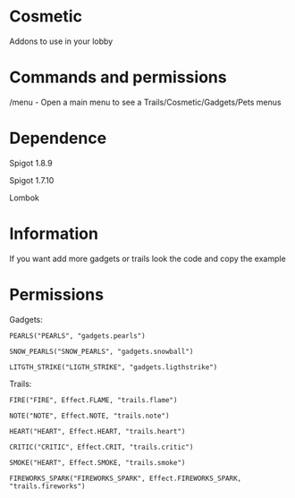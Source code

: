 # Cosmetic
Addons to use in your lobby

# Commands and permissions

/menu - Open a main menu to see a Trails/Cosmetic/Gadgets/Pets menus


# Dependence

Spigot 1.8.9 

Spigot 1.7.10

Lombok


# Information

If you want add more gadgets or trails look the code and copy the example

# Permissions

Gadgets:

    PEARLS("PEARLS", "gadgets.pearls")
    
    SNOW_PEARLS("SNOW_PEARLS", "gadgets.snowball")
    
    LITGTH_STRIKE("LIGTH_STRIKE", "gadgets.ligthstrike")

Trails:

    FIRE("FIRE", Effect.FLAME, "trails.flame")
    
    NOTE("NOTE", Effect.NOTE, "trails.note")
    
    HEART("HEART", Effect.HEART, "trails.heart")
    
    CRITIC("CRITIC", Effect.CRIT, "trails.critic")
    
    SMOKE("HEART", Effect.SMOKE, "trails.smoke")
    
    FIREWORKS_SPARK("FIREWORKS_SPARK", Effect.FIREWORKS_SPARK, "trails.fireworks")
    




